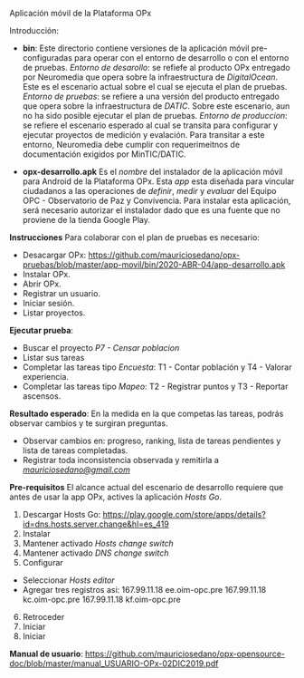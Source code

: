 Aplicación móvil de la Plataforma OPx

Introducción:
- **bin**: Este directorio contiene versiones de la aplicación móvil pre-configuradas para operar con el entorno de desarrollo o con el entorno de pruebas. *Entorno de desarollo*: se refiefe al producto OPx entregado por Neuromedia que opera sobre la infraestructura de *DigitalOcean*. Este es el escenario actual sobre el cual se ejecuta el plan de pruebas. *Entorno de pruebas*: se refiere a una versión del producto entregado que opera sobre la infraestructura de *DATIC*. Sobre este escenario, aun no ha sido posible ejecutar el plan de pruebas. *Entorno de produccion*: se refiere el escenario esperado al cual se transita para configurar y ejecutar proyectos de medición y evalación. Para transitar a este entorno, Neuromedia debe cumplir con requerimeitnos de documentación exigidos por MinTIC/DATIC.  

- **opx-desarrollo.apk** Es el *nombre* del instalador de la aplicación móvil para Android de la Plataforma OPx. Esta *app* esta diseñada para vincular ciudadanos a las operaciones de *definir*, *medir* y *evaluar* del Equipo OPC - Observatorio de Paz y Convivencia. Para instalar esta aplicación, será necesario autorizar el instalador dado que es una fuente que no proviene de la tienda Google Play.

**Instrucciones**
Para colaborar con el plan de pruebas es necesario:
- Desacargar OPx: https://github.com/mauriciosedano/opx-pruebas/blob/master/app-movil/bin/2020-ABR-04/app-desarrollo.apk
- Instalar OPx.
- Abrir OPx.
- Registrar un usuario. 
- Iniciar sesión. 
- Listar proyectos. 

**Ejecutar prueba**:
- Buscar el proyecto *P7 - Censar poblacion* 
- Listar sus tareas
- Completar las tareas tipo *Encuesta*: T1 - Contar población y T4 - Valorar experiencia.
- Completar las tareas tipo *Mapeo*: T2 - Registrar puntos y T3 - Reportar ascensos.

**Resultado esperado**:
En la medida en la que competas las tareas, podrás observar cambios y te surgiran preguntas. 
- Observar cambios en: progreso, ranking, lista de tareas pendientes y lista de tareas completadas.
- Registrar toda inconsistencia observada y remitirla a *mauriciosedano@gmail.com*

**Pre-requisitos**
El alcance actual del escenario de desarrollo requiere que antes de usar la app OPx, actives la aplicación *Hosts Go*.
1. Descargar Hosts Go: https://play.google.com/store/apps/details?id=dns.hosts.server.change&hl=es_419
2. Instalar
3. Mantener activado *Hosts change switch*
4. Mantener activado *DNS change switch*
5. Configurar 
- Seleccionar *Hosts editor*
- Agregar tres registros asi:
167.99.11.18 ee.oim-opc.pre
167.99.11.18 kc.oim-opc.pre
167.99.11.18 kf.oim-opc.pre
6. Retroceder
7. Iniciar
4. Iniciar

**Manual de usuario**: https://github.com/mauriciosedano/opx-opensource-doc/blob/master/manual_USUARIO-OPx-02DIC2019.pdf
